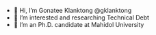 - 👋 Hi, I’m Gonatee Klanktong @gklanktong
- 👀 I’m interested and researching Technical Debt
- 🌱 I’m an Ph.D. candidate at Mahidol University

<!---
gklanktong/gklanktong is a ✨ special ✨ repository because its `README.md` (this file) appears on your GitHub profile.
You can click the Preview link to take a look at your changes.
--->
